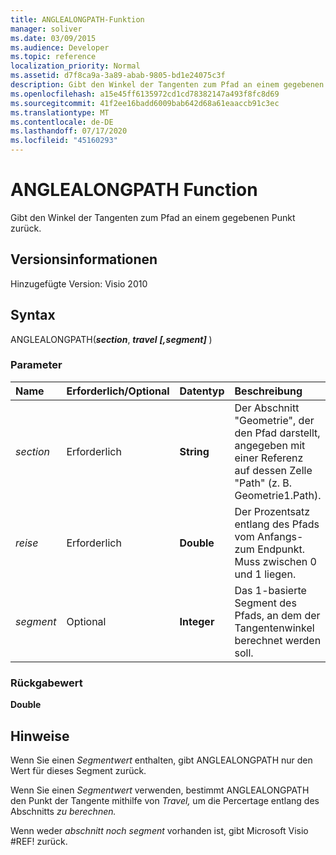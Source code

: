 ```yaml
---
title: ANGLEALONGPATH-Funktion
manager: soliver
ms.date: 03/09/2015
ms.audience: Developer
ms.topic: reference
localization_priority: Normal
ms.assetid: d7f8ca9a-3a89-abab-9805-bd1e24075c3f
description: Gibt den Winkel der Tangenten zum Pfad an einem gegebenen Punkt zurück.
ms.openlocfilehash: a15e45ff6135972cd1cd78382147a493f8fc8d69
ms.sourcegitcommit: 41f2ee16badd6009bab642d68a61eaaccb91c3ec
ms.translationtype: MT
ms.contentlocale: de-DE
ms.lasthandoff: 07/17/2020
ms.locfileid: "45160293"
---
```

# <a name="anglealongpath-function"></a>ANGLEALONGPATH Function

Gibt den Winkel der Tangenten zum Pfad an einem gegebenen Punkt zurück.
  
## <a name="version-information"></a>Versionsinformationen

Hinzugefügte Version: Visio 2010
 
  
## <a name="syntax"></a>Syntax

ANGLEALONGPATH(***section***, ***travel*** ***[,segment]*** ) 
  
### <a name="parameters"></a>Parameter

|**Name**|**Erforderlich/Optional**|**Datentyp**|**Beschreibung**|
|:-----|:-----|:-----|:-----|
| _section_ <br/> |Erforderlich  <br/> |**String** <br/> |Der Abschnitt "Geometrie", der den Pfad darstellt, angegeben mit einer Referenz auf dessen Zelle "Path" (z. B. Geometrie1.Path).  <br/> |
| _reise_ <br/> |Erforderlich  <br/> |**Double** <br/> |Der Prozentsatz entlang des Pfads vom Anfangs- zum Endpunkt. Muss zwischen 0 und 1 liegen.  <br/> |
| _segment_ <br/> |Optional  <br/> |**Integer** <br/> |Das 1-basierte Segment des Pfads, an dem der Tangentenwinkel berechnet werden soll.  <br/> |
   
### <a name="return-value"></a>Rückgabewert

 **Double**
  
## <a name="remarks"></a>Hinweise

Wenn Sie einen  _Segmentwert_ enthalten, gibt ANGLEALONGPATH nur den Wert für dieses Segment zurück. 
  
Wenn Sie einen _Segmentwert_ verwenden, bestimmt ANGLEALONGPATH den Punkt der Tangente mithilfe von _Travel,_ um die Percertage entlang des Abschnitts _zu berechnen._
  
Wenn weder _abschnitt noch_ _segment_ vorhanden ist, gibt Microsoft Visio #REF! zurück. 
  


